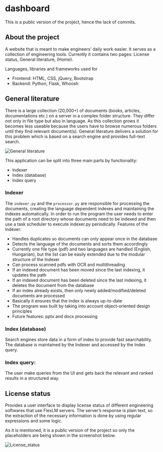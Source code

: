 # dashboard

This is a public version of the project, hence the lack of commits.
## About the project
A website that is meant to make engineers’ daily work easier. It serves as a collection of engineering tools. Currently it contains two pages: License status, General literature, (Home).

Languages, libraries and frameworks used for
* Frontend: HTML, CSS, jQuery, Bootstrap
* Backend: Python, Flask, Whoosh

## General literature
There is a large collection (20,000+) of documents (books, articles, documentations etc.) on a server in a complex folder structure. They differ not only in file type but also in language. As this collection grows it becomes less useable because the users have to browse numerous folders until they find relevant document(s). General literature delivers a solution for this problem which is based on a search engine and provides full-text search.

![General literature](media/general_literature_1000x1000.png)

This application can be split into three main parts by functionality:
* Indexer
* Index (database)
* Index query

### Indexer
The <code>indexer.py</code> and the <code>processor.py</code> are responsible for processing the documents, creating the language dependent indexes and maintaining the indexes automatically. In order to run the program the user needs to enter the path of a root directory whose documents need to be indexed and then use a task scheduler to execute indexer.py periodically.
Features of the Indexer:
-	Handles duplicates so documents can only appear once in the database
-	Detects the language of the documents and sorts them accordingly
-	Currently one file type (pdf) and two languages are handled (English, Hungarian), but the list can be easily extended due to the modular structure of the Indexer
-	Can process scanned pdfs with OCR and multithreading
-	If an indexed document has been moved since the last indexing, it updates the path
-	If an indexed document has been deleted since the last indexing, it deletes the document from the database
-	If an index already exists, then only newly added/modified/deleted documents are processed
-	Basically it ensures that the index is always up-to-date
-	The program was built by taking into account object-oriented design principles
-	Future features: pptx and docx processing

### Index (database)
Search engines store data in a form of index to provide fast searchability. The database is maintained by the Indexer and accessed by the Index query.
### Index query:
The user make queries from the UI and gets back the relevant and ranked results in a structured way.

## License status
Provides a user interface to display license status of different engineering softwares that use FlexLM servers. The server’s response is plain text, so the extraction of the necessary information is done by using regular expressions and some logic.

As it is mentioned, it is a public version of the project so only the placeholders are being shown in the screenshot below.

![License_status](media/license_status_1000.png)

